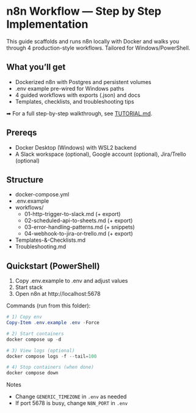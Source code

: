 # n8n Workflow — Step by Step Implementation

This guide scaffolds and runs n8n locally with Docker and walks you through 4 production-style workflows. Tailored for Windows/PowerShell.

## What you’ll get
- Dockerized n8n with Postgres and persistent volumes
- .env example pre-wired for Windows paths
- 4 guided workflows with exports (.json) and docs
- Templates, checklists, and troubleshooting tips

➡ For a full step-by-step walkthrough, see [TUTORIAL.md](./TUTORIAL.md).

## Prereqs
- Docker Desktop (Windows) with WSL2 backend
- A Slack workspace (optional), Google account (optional), Jira/Trello (optional)

## Structure
- docker-compose.yml
- .env.example
- workflows/
  - 01-http-trigger-to-slack.md (+ export)
  - 02-scheduled-api-to-sheets.md (+ export)
  - 03-error-handling-patterns.md (+ snippets)
  - 04-webhook-to-jira-or-trello.md (+ export)
- Templates-&-Checklists.md
- Troubleshooting.md

## Quickstart (PowerShell)
1. Copy .env.example to .env and adjust values
2. Start stack
3. Open n8n at http://localhost:5678

Commands (run from this folder):

```powershell
# 1) Copy env
Copy-Item .env.example .env -Force

# 2) Start containers
docker compose up -d

# 3) View logs (optional)
docker compose logs -f --tail=100

# 4) Stop containers (when done)
docker compose down
```

Notes
- Change `GENERIC_TIMEZONE` in `.env` as needed
- If port 5678 is busy, change `N8N_PORT` in `.env`
